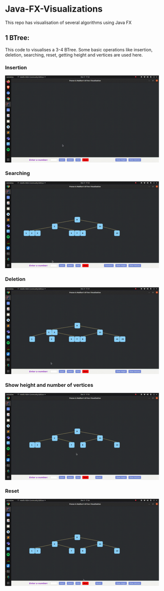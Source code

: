 # Java-FX-Visualizations
This repo has visualisation of several algorithms using Java FX

## 1 BTree: 
This code to visualises a 3-4 BTree. Some basic operations like insertion, deletion, searching, reset, getting height and vertices are used here. 

### Insertion
![](/Images/BTree/Insertion.gif)


### Searching
![](/Images/BTree/Searching.gif)


### Deletion
![](/Images/BTree/Deletion.gif)


### Show height and number of vertices
![](/Images/BTree/ShowHeight.gif)


### Reset
![](/Images/BTree/Reset.gif)
